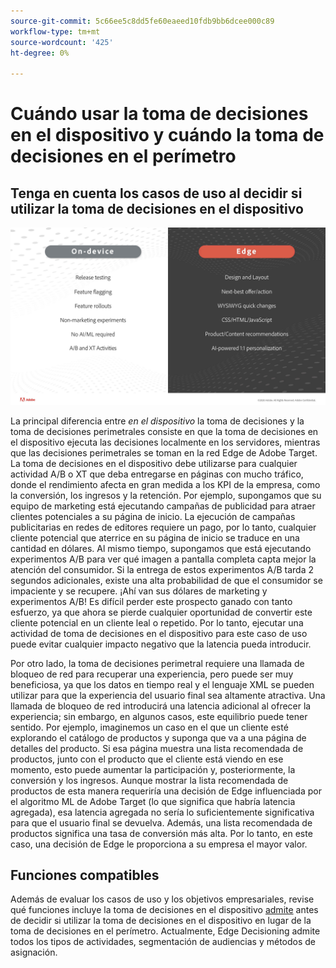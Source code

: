 ```yaml
---
source-git-commit: 5c66ee5c8dd5fe60eaeed10fdb9bb6dcee000c89
workflow-type: tm+mt
source-wordcount: '425'
ht-degree: 0%

---
```

# Cuándo usar la toma de decisiones en el dispositivo y cuándo la toma de decisiones en el perímetro

## Tenga en cuenta los casos de uso al decidir si utilizar la toma de decisiones en el dispositivo

![imagen alt](assets/comparison.jpeg)

La principal diferencia entre *en el dispositivo* la toma de decisiones y la toma de decisiones perimetrales consiste en que la toma de decisiones en el dispositivo ejecuta las decisiones localmente en los servidores, mientras que las decisiones perimetrales se toman en la red Edge de Adobe Target. La toma de decisiones en el dispositivo debe utilizarse para cualquier actividad A/B o XT que deba entregarse en páginas con mucho tráfico, donde el rendimiento afecta en gran medida a los KPI de la empresa, como la conversión, los ingresos y la retención. Por ejemplo, supongamos que su equipo de marketing está ejecutando campañas de publicidad para atraer clientes potenciales a su página de inicio. La ejecución de campañas publicitarias en redes de editores requiere un pago, por lo tanto, cualquier cliente potencial que aterrice en su página de inicio se traduce en una cantidad en dólares. Al mismo tiempo, supongamos que está ejecutando experimentos A/B para ver qué imagen a pantalla completa capta mejor la atención del consumidor. Si la entrega de estos experimentos A/B tarda 2 segundos adicionales, existe una alta probabilidad de que el consumidor se impaciente y se recupere. ¡Ahí van sus dólares de marketing y experimentos A/B! Es difícil perder este prospecto ganado con tanto esfuerzo, ya que ahora se pierde cualquier oportunidad de convertir este cliente potencial en un cliente leal o repetido. Por lo tanto, ejecutar una actividad de toma de decisiones en el dispositivo para este caso de uso puede evitar cualquier impacto negativo que la latencia pueda introducir.

Por otro lado, la toma de decisiones perimetral requiere una llamada de bloqueo de red para recuperar una experiencia, pero puede ser muy beneficiosa, ya que los datos en tiempo real y el lenguaje XML se pueden utilizar para que la experiencia del usuario final sea altamente atractiva. Una llamada de bloqueo de red introducirá una latencia adicional al ofrecer la experiencia; sin embargo, en algunos casos, este equilibrio puede tener sentido. Por ejemplo, imaginemos un caso en el que un cliente esté explorando el catálogo de productos y suponga que va a una página de detalles del producto. Si esa página muestra una lista recomendada de productos, junto con el producto que el cliente está viendo en ese momento, esto puede aumentar la participación y, posteriormente, la conversión y los ingresos. Aunque mostrar la lista recomendada de productos de esta manera requeriría una decisión de Edge influenciada por el algoritmo ML de Adobe Target (lo que significa que habría latencia agregada), esa latencia agregada no sería lo suficientemente significativa para que el usuario final se devuelva. Además, una lista recomendada de productos significa una tasa de conversión más alta. Por lo tanto, en este caso, una decisión de Edge le proporciona a su empresa el mayor valor.

## Funciones compatibles

Además de evaluar los casos de uso y los objetivos empresariales, revise qué funciones incluye la toma de decisiones en el dispositivo [admite](../on-device-decisioning/supported-features.md) antes de decidir si utilizar la toma de decisiones en el dispositivo en lugar de la toma de decisiones en el perímetro. Actualmente, Edge Decisioning admite todos los tipos de actividades, segmentación de audiencias y métodos de asignación.